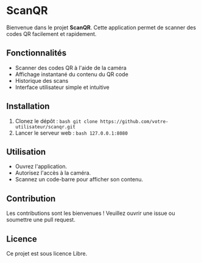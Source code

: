 # ScanQR

Bienvenue dans le projet **ScanQR**. Cette application permet de scanner des codes QR facilement et rapidement.

## Fonctionnalités

- Scanner des codes QR à l'aide de la caméra
- Affichage instantané du contenu du QR code
- Historique des scans
- Interface utilisateur simple et intuitive

## Installation

1. Clonez le dépôt :
    ``bash
    git clone https://github.com/votre-utilisateur/scanqr.git
    ``
2. Lancer le serveur web :
    ``bash
    127.0.0.1:8080
    ``

## Utilisation

- Ouvrez l'application.
- Autorisez l'accès à la caméra.
- Scannez un code-barre pour afficher son contenu.

## Contribution

Les contributions sont les bienvenues ! Veuillez ouvrir une issue ou soumettre une pull request.

## Licence

Ce projet est sous licence Libre.
